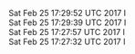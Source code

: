 Sat Feb 25 17:29:52 UTC 2017 I  
Sat Feb 25 17:29:39 UTC 2017 I  
Sat Feb 25 17:27:57 UTC 2017 I  
Sat Feb 25 17:27:32 UTC 2017 I  
